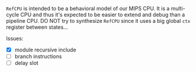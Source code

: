 `RefCPU` is intended to be a behavioral model of our MIPS CPU. It is a multi-cycle CPU and thus it's expected to be easier to extend and debug than a pipeline CPU. DO NOT try to synthesize `RefCPU` since it uses a big global `ctx` register between states...

Issues:

* [x] module recursive include
* [ ] branch instructions
* [ ] delay slot
